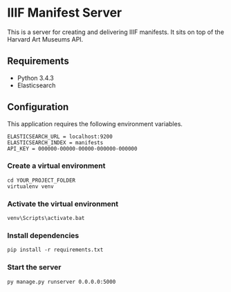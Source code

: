 # IIIF Manifest Server

This is a server for creating and delivering IIIF manifests. It sits on top of the Harvard Art Museums API.  

## Requirements

* Python 3.4.3
* Elasticsearch

## Configuration

This application requires the following environment variables.  

```
ELASTICSEARCH_URL = localhost:9200
ELASTICSEARCH_INDEX = manifests
API_KEY = 000000-00000-00000-000000-000000
```

### Create a virtual environment
```
cd YOUR_PROJECT_FOLDER
virtualenv venv
```

### Activate the virtual environment
```
venv\Scripts\activate.bat
```

### Install dependencies  
```
pip install -r requirements.txt
```

### Start the server
```
py manage.py runserver 0.0.0.0:5000
```